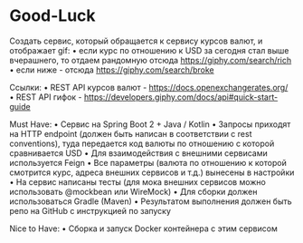 # Good-Luck

Создать сервис, который обращается к сервису курсов валют, и отображает gif:
  • если курс по отношению к USD за сегодня стал выше вчерашнего, то отдаем рандомную отсюда https://giphy.com/search/rich
  • если ниже - отсюда https://giphy.com/search/broke
  
Ссылки:
• REST API курсов валют - https://docs.openexchangerates.org/
• REST API гифок - https://developers.giphy.com/docs/api#quick-start-guide

Must Have:
  • Сервис на Spring Boot 2 + Java / Kotlin
  • Запросы приходят на HTTP endpoint (должен быть написан в соответствии с rest conventions), туда передается код валюты по отношению с которой сравнивается USD
  • Для взаимодействия с внешними сервисами используется Feign
  • Все параметры (валюта по отношению к которой смотрится курс, адреса внешних сервисов и т.д.) вынесены в настройки
  • На сервис написаны тесты (для мока внешних сервисов можно использовать @mockbean или WireMock)
  • Для сборки должен использоваться Gradle (Maven)
  • Результатом выполнения должен быть репо на GitHub с инструкцией по запуску

Nice to Have:
  • Сборка и запуск Docker контейнера с этим сервисом
